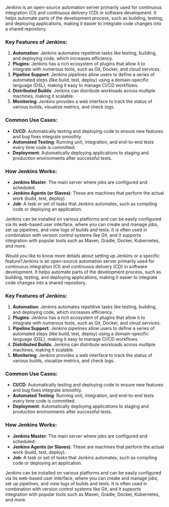 Jenkins is an open-source automation server primarily used for continuous integration (CI) and continuous delivery (CD) in software development. It helps automate parts of the development process, such as building, testing, and deploying applications, making it easier to integrate code changes into a shared repository.

### Key Features of Jenkins:
1. **Automation**: Jenkins automates repetitive tasks like testing, building, and deploying code, which increases efficiency.
2. **Plugins**: Jenkins has a rich ecosystem of plugins that allow it to integrate with numerous tools, such as Git, Docker, and cloud services.
3. **Pipeline Support**: Jenkins pipelines allow users to define a series of automated steps (like build, test, deploy) using a domain-specific language (DSL), making it easy to manage CI/CD workflows.
4. **Distributed Builds**: Jenkins can distribute workloads across multiple machines, making it scalable.
5. **Monitoring**: Jenkins provides a web interface to track the status of various builds, visualize metrics, and check logs.

### Common Use Cases:
- **CI/CD**: Automatically testing and deploying code to ensure new features and bug fixes integrate smoothly.
- **Automated Testing**: Running unit, integration, and end-to-end tests every time code is committed.
- **Deployment**: Automatically deploying applications to staging and production environments after successful tests.

### How Jenkins Works:
- **Jenkins Master**: The main server where jobs are configured and scheduled.
- **Jenkins Agents (or Slaves)**: These are machines that perform the actual work (build, test, deploy).
- **Job**: A task or set of tasks that Jenkins automates, such as compiling code or deploying an application.

Jenkins can be installed on various platforms and can be easily configured via its web-based user interface, where you can create and manage jobs, set up pipelines, and view logs of builds and tests. It is often used in combination with version control systems like Git, and it supports integration with popular tools such as Maven, Gradle, Docker, Kubernetes, and more.

Would you like to know more details about setting up Jenkins or a specific feature?Jenkins is an open-source automation server primarily used for continuous integration (CI) and continuous delivery (CD) in software development. It helps automate parts of the development process, such as building, testing, and deploying applications, making it easier to integrate code changes into a shared repository.

### Key Features of Jenkins:
1. **Automation**: Jenkins automates repetitive tasks like testing, building, and deploying code, which increases efficiency.
2. **Plugins**: Jenkins has a rich ecosystem of plugins that allow it to integrate with numerous tools, such as Git, Docker, and cloud services.
3. **Pipeline Support**: Jenkins pipelines allow users to define a series of automated steps (like build, test, deploy) using a domain-specific language (DSL), making it easy to manage CI/CD workflows.
4. **Distributed Builds**: Jenkins can distribute workloads across multiple machines, making it scalable.
5. **Monitoring**: Jenkins provides a web interface to track the status of various builds, visualize metrics, and check logs.

### Common Use Cases:
- **CI/CD**: Automatically testing and deploying code to ensure new features and bug fixes integrate smoothly.
- **Automated Testing**: Running unit, integration, and end-to-end tests every time code is committed.
- **Deployment**: Automatically deploying applications to staging and production environments after successful tests.

### How Jenkins Works:
- **Jenkins Master**: The main server where jobs are configured and scheduled.
- **Jenkins Agents (or Slaves)**: These are machines that perform the actual work (build, test, deploy).
- **Job**: A task or set of tasks that Jenkins automates, such as compiling code or deploying an application.

Jenkins can be installed on various platforms and can be easily configured via its web-based user interface, where you can create and manage jobs, set up pipelines, and view logs of builds and tests. It is often used in combination with version control systems like Git, and it supports integration with popular tools such as Maven, Gradle, Docker, Kubernetes, and more.

